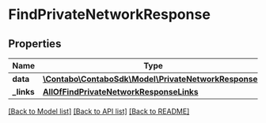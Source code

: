 # FindPrivateNetworkResponse

## Properties
Name | Type | Description | Notes
------------ | ------------- | ------------- | -------------
**data** | [**\Contabo\ContaboSdk\Model\PrivateNetworkResponse[]**](PrivateNetworkResponse.md) |  | 
**_links** | [**AllOfFindPrivateNetworkResponseLinks**](AllOfFindPrivateNetworkResponseLinks.md) |  | 

[[Back to Model list]](../../README.md#documentation-for-models) [[Back to API list]](../../README.md#documentation-for-api-endpoints) [[Back to README]](../../README.md)

